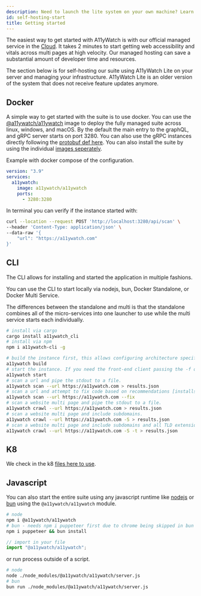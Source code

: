 ```yaml
---
description: Need to launch the lite system on your own machine? Learn how to use docker or bare metal to build a sweet accessibility monitor that can be used in private settings.
id: self-hosting-start
title: Getting started
---
```


The easiest way to get started with A11yWatch is with our official managed service in the [Cloud](https://a11ywatch.com). It takes 2 minutes to start getting web accessibility and vitals across multi pages at high velocity.
Our managed hosting can save a substantial amount of developer time and resources.

The section below is for self-hosting our suite using A11yWatch Lite on your server and managing your infrastructure.
A11yWatch Lite is an older version of the system that does not receive feature updates anymore.

## Docker

A simple way to get started with the suite is to use docker. You can use the [@a11ywatch/a11ywatch](https://hub.docker.com/r/a11ywatch/a11ywatch) image to deploy the fully managed suite across linux, windows, and macOS. By the default the main entry to the graphQL, and gRPC server starts on port 3280. You can also use the gRPC instances directly following the [protobuf def here](https://github.com/a11ywatch/a11ywatch/tree/main/clients/src/proto). You can also install the suite by using the individual [images seperately](https://github.com/a11ywatch/a11ywatch/blob/main/docker/docker-compose.production.yml).

Example with docker compose of the configuration.

```yml
version: "3.9"
services:
  a11ywatch:
    image: a11ywatch/a11ywatch
    ports:
      - 3280:3280
```

In terminal you can verify if the instance started with:

```sh
curl --location --request POST 'http://localhost:3280/api/scan' \
--header 'Content-Type: application/json' \
--data-raw '{
    "url": "https://a11ywatch.com"
}'
```

## CLI

The CLI allows for installing and started the application in multiple fashions.

You can use the CLI to start locally via nodejs, bun, Docker Standalone, or Docker Multi Service.

The differences between the standalone and multi is that the standalone combines all of the micro-services into one launcher to use while
the multi service starts each individually.

```sh
# install via cargo
cargo install a11ywatch_cli
# install via npm
npm i a11ywatch-cli -g
```

```sh
# build the instance first, this allows configuring architecture specifics like m1 chips.
a11ywatch build
# start the instance. If you need the front-end client passing the -f option [min of 1.25gb of memory required alloc to docker resource].
a11ywatch start
# scan a url and pipe the stdout to a file.
a11ywatch scan --url https://a11ywatch.com > results.json
# scan a url and attempt to fix code based on recommendations [installs the fast ripgrep crate for search].
a11ywatch scan --url https://a11ywatch.com --fix
# scan a website multi page and pipe the stdout to a file.
a11ywatch crawl --url https://a11ywatch.com > results.json
# scan a website multi page and include subdomains.
a11ywatch crawl --url https://a11ywatch.com -S > results.json
# scan a website multi page and include subdomains and all TLD extensions.
a11ywatch crawl --url https://a11ywatch.com -S -t > results.json
```

## K8

We check in the k8 [files here to use](https://github.com/a11ywatch/a11ywatch/tree/main/kubernetes).

## Javascript

You can also start the entire suite using any javascript runtime like [nodejs](https://nodejs.org/en/) or [bun](https://bun.sh/) using the `@a11ywatch/a11ywatch` module.

```sh
# node
npm i @a11ywatch/a11ywatch
# bun - needs npm i puppeteer first due to chrome being skipped in bun installation. You can skip the puppeteer install if you already have a chrome instance to connect to.
npm i puppeteer && bun install
```

```ts
// import in your file
import "@a11ywatch/a11ywatch";
```

or run process outside of a script.

```sh
# node
node ./node_modules/@a11ywatch/a11ywatch/server.js
# bun
bun run ./node_modules/@a11ywatch/a11ywatch/server.js
```
